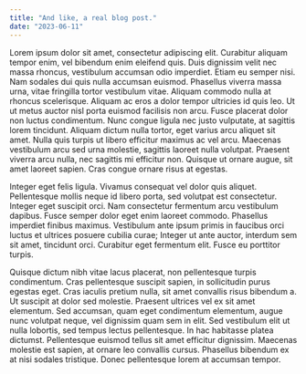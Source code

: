 ```yaml
---
title: "And like, a real blog post."
date: "2023-06-11"
---
```


Lorem ipsum dolor sit amet, consectetur adipiscing elit. Curabitur aliquam tempor enim, vel bibendum enim eleifend quis. Duis dignissim velit nec massa rhoncus, vestibulum accumsan odio imperdiet. Etiam eu semper nisi. Nam sodales dui quis nulla accumsan euismod. Phasellus viverra massa urna, vitae fringilla tortor vestibulum vitae. Aliquam commodo nulla at rhoncus scelerisque. Aliquam ac eros a dolor tempor ultricies id quis leo. Ut ut metus auctor nisl porta euismod facilisis non arcu. Fusce placerat dolor non luctus condimentum. Nunc congue ligula nec justo vulputate, at sagittis lorem tincidunt. Aliquam dictum nulla tortor, eget varius arcu aliquet sit amet. Nulla quis turpis ut libero efficitur maximus ac vel arcu. Maecenas vestibulum arcu sed urna molestie, sagittis laoreet nulla volutpat. Praesent viverra arcu nulla, nec sagittis mi efficitur non. Quisque ut ornare augue, sit amet laoreet sapien. Cras congue ornare risus at egestas.

Integer eget felis ligula. Vivamus consequat vel dolor quis aliquet. Pellentesque mollis neque id libero porta, sed volutpat est consectetur. Integer eget suscipit orci. Nam consectetur fermentum arcu vestibulum dapibus. Fusce semper dolor eget enim laoreet commodo. Phasellus imperdiet finibus maximus. Vestibulum ante ipsum primis in faucibus orci luctus et ultrices posuere cubilia curae; Integer ut ante auctor, interdum sem sit amet, tincidunt orci. Curabitur eget fermentum elit. Fusce eu porttitor turpis.

Quisque dictum nibh vitae lacus placerat, non pellentesque turpis condimentum. Cras pellentesque suscipit sapien, in sollicitudin purus egestas eget. Cras iaculis pretium nulla, sit amet convallis risus bibendum a. Ut suscipit at dolor sed molestie. Praesent ultrices vel ex sit amet elementum. Sed accumsan, quam eget condimentum elementum, augue nunc volutpat neque, vel dignissim quam sem in elit. Sed vestibulum elit ut nulla lobortis, sed tempus lectus pellentesque. In hac habitasse platea dictumst. Pellentesque euismod tellus sit amet efficitur dignissim. Maecenas molestie est sapien, at ornare leo convallis cursus. Phasellus bibendum ex at nisi sodales tristique. Donec pellentesque lorem at accumsan tempor.